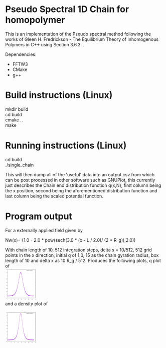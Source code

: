 # Pseudo Spectral 1D Chain for homopolymer

This is an implementation of the Pseudo spectral method following the works
of Gleen H. Fredrickson - The Equilibrium Theory of Inhomogenous Polymers in
C++ using Section 3.6.3.

Dependencies:
- FFTW3
- CMake
- g++

# Build instructions (Linux)

mkdir build \
cd build \
cmake .. \
make 

# Running instructions (Linux)

cd build \
./single_chain

This will then dump all of the 'useful' data into an output.csv from which can
be post processed in other software such as GNUPlot, this currently just describes the
Chain end distribution function q(x,N), first column being the x position, second
being the aforementioned distribution function and last column being the scaled potential
function.

# Program output

For a externally applied field given by

Nw(x)= (1.0  - 2.0 * pow(sech(3.0 * (x - L / 2.0)/ (2 * R_g)),2.0))

With chain length of 10, 512 integration steps, delta s = 10/512, 512 grid points in the x direction, initial q of 1.0, 15 as the chain gyration radius, box length of 10 and delta x as 10 R_g / 512.
Produces the following plots, q plot of
\
<img src="q_plot.png" style="width:100px;height:100px"> 
\
and a density plot of \
\
<img src="density_plot.png" style="width:100px;height:100px;">
